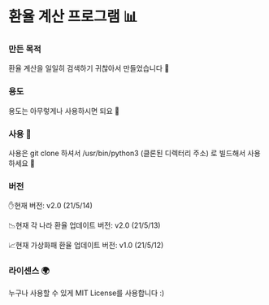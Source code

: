 # 환율 계산 프로그램 📊

### 만든 목적
환율 계산을 일일히 검색하기 귀찮아서 만들었습니다 🤣

### 용도
용도는 아무렇게나 사용하시면 되요 🙂

### 사용 🔨
사용은 git clone 하셔서 /usr/bin/python3 (클론된 디렉터리 주소) 로 빌드해서 사용하세요 🤩

### 버전
✋현재 버전: v2.0 (21/5/14)

📉현재 각 나라 환율 업데이트 버전: v2.0 (21/5/13)

📈현재 가상화패 환율 업데이트 버전: v1.0 (21/5/12)

### 라이센스 🌍
누구나 사용할 수 있게 MIT License를 사용합니다 :)
